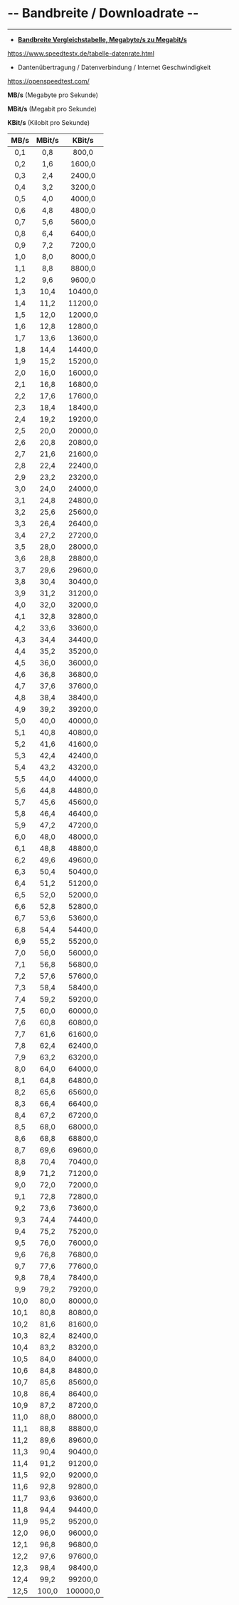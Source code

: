 # \-- Bandbreite / Downloadrate --

---

* [**Bandbreite Vergleichstabelle, Megabyte/s zu Megabit/s**](Bandbreite.ods?fileId=21806447)

<https://www.speedtestx.de/tabelle-datenrate.html>

- Dantenübertragung / Datenverbindung / Internet Geschwindigkeit

<https://openspeedtest.com/>

**MB/s** (Megabyte pro Sekunde)

**MBit/s** (Megabit pro Sekunde)

**KBit/s** (Kilobit pro Sekunde)

| **MB/s** | **MBit/s** | **KBit/s** |
|:----:|:------:|:------:|
| 0,1 | 0,8 | 800,0 |
| 0,2 | 1,6 | 1600,0 |
| 0,3 | 2,4 | 2400,0 |
| 0,4 | 3,2 | 3200,0 |
| 0,5 | 4,0 | 4000,0 |
| 0,6 | 4,8 | 4800,0 |
| 0,7 | 5,6 | 5600,0 |
| 0,8 | 6,4 | 6400,0 |
| 0,9 | 7,2 | 7200,0 |
| 1,0 | 8,0 | 8000,0 |
| 1,1 | 8,8 | 8800,0 |
| 1,2 | 9,6 | 9600,0 |
| 1,3 | 10,4 | 10400,0 |
| 1,4 | 11,2 | 11200,0 |
| 1,5 | 12,0 | 12000,0 |
| 1,6 | 12,8 | 12800,0 |
| 1,7 | 13,6 | 13600,0 |
| 1,8 | 14,4 | 14400,0 |
| 1,9 | 15,2 | 15200,0 |
| 2,0 | 16,0 | 16000,0 |
| 2,1 | 16,8 | 16800,0 |
| 2,2 | 17,6 | 17600,0 |
| 2,3 | 18,4 | 18400,0 |
| 2,4 | 19,2 | 19200,0 |
| 2,5 | 20,0 | 20000,0 |
| 2,6 | 20,8 | 20800,0 |
| 2,7 | 21,6 | 21600,0 |
| 2,8 | 22,4 | 22400,0 |
| 2,9 | 23,2 | 23200,0 |
| 3,0 | 24,0 | 24000,0 |
| 3,1 | 24,8 | 24800,0 |
| 3,2 | 25,6 | 25600,0 |
| 3,3 | 26,4 | 26400,0 |
| 3,4 | 27,2 | 27200,0 |
| 3,5 | 28,0 | 28000,0 |
| 3,6 | 28,8 | 28800,0 |
| 3,7 | 29,6 | 29600,0 |
| 3,8 | 30,4 | 30400,0 |
| 3,9 | 31,2 | 31200,0 |
| 4,0 | 32,0 | 32000,0 |
| 4,1 | 32,8 | 32800,0 |
| 4,2 | 33,6 | 33600,0 |
| 4,3 | 34,4 | 34400,0 |
| 4,4 | 35,2 | 35200,0 |
| 4,5 | 36,0 | 36000,0 |
| 4,6 | 36,8 | 36800,0 |
| 4,7 | 37,6 | 37600,0 |
| 4,8 | 38,4 | 38400,0 |
| 4,9 | 39,2 | 39200,0 |
| 5,0 | 40,0 | 40000,0 |
| 5,1 | 40,8 | 40800,0 |
| 5,2 | 41,6 | 41600,0 |
| 5,3 | 42,4 | 42400,0 |
| 5,4 | 43,2 | 43200,0 |
| 5,5 | 44,0 | 44000,0 |
| 5,6 | 44,8 | 44800,0 |
| 5,7 | 45,6 | 45600,0 |
| 5,8 | 46,4 | 46400,0 |
| 5,9 | 47,2 | 47200,0 |
| 6,0 | 48,0 | 48000,0 |
| 6,1 | 48,8 | 48800,0 |
| 6,2 | 49,6 | 49600,0 |
| 6,3 | 50,4 | 50400,0 |
| 6,4 | 51,2 | 51200,0 |
| 6,5 | 52,0 | 52000,0 |
| 6,6 | 52,8 | 52800,0 |
| 6,7 | 53,6 | 53600,0 |
| 6,8 | 54,4 | 54400,0 |
| 6,9 | 55,2 | 55200,0 |
| 7,0 | 56,0 | 56000,0 |
| 7,1 | 56,8 | 56800,0 |
| 7,2 | 57,6 | 57600,0 |
| 7,3 | 58,4 | 58400,0 |
| 7,4 | 59,2 | 59200,0 |
| 7,5 | 60,0 | 60000,0 |
| 7,6 | 60,8 | 60800,0 |
| 7,7 | 61,6 | 61600,0 |
| 7,8 | 62,4 | 62400,0 |
| 7,9 | 63,2 | 63200,0 |
| 8,0 | 64,0 | 64000,0 |
| 8,1 | 64,8 | 64800,0 |
| 8,2 | 65,6 | 65600,0 |
| 8,3 | 66,4 | 66400,0 |
| 8,4 | 67,2 | 67200,0 |
| 8,5 | 68,0 | 68000,0 |
| 8,6 | 68,8 | 68800,0 |
| 8,7 | 69,6 | 69600,0 |
| 8,8 | 70,4 | 70400,0 |
| 8,9 | 71,2 | 71200,0 |
| 9,0 | 72,0 | 72000,0 |
| 9,1 | 72,8 | 72800,0 |
| 9,2 | 73,6 | 73600,0 |
| 9,3 | 74,4 | 74400,0 |
| 9,4 | 75,2 | 75200,0 |
| 9,5 | 76,0 | 76000,0 |
| 9,6 | 76,8 | 76800,0 |
| 9,7 | 77,6 | 77600,0 |
| 9,8 | 78,4 | 78400,0 |
| 9,9 | 79,2 | 79200,0 |
| 10,0 | 80,0 | 80000,0 |
| 10,1 | 80,8 | 80800,0 |
| 10,2 | 81,6 | 81600,0 |
| 10,3 | 82,4 | 82400,0 |
| 10,4 | 83,2 | 83200,0 |
| 10,5 | 84,0 | 84000,0 |
| 10,6 | 84,8 | 84800,0 |
| 10,7 | 85,6 | 85600,0 |
| 10,8 | 86,4 | 86400,0 |
| 10,9 | 87,2 | 87200,0 |
| 11,0 | 88,0 | 88000,0 |
| 11,1 | 88,8 | 88800,0 |
| 11,2 | 89,6 | 89600,0 |
| 11,3 | 90,4 | 90400,0 |
| 11,4 | 91,2 | 91200,0 |
| 11,5 | 92,0 | 92000,0 |
| 11,6 | 92,8 | 92800,0 |
| 11,7 | 93,6 | 93600,0 |
| 11,8 | 94,4 | 94400,0 |
| 11,9 | 95,2 | 95200,0 |
| 12,0 | 96,0 | 96000,0 |
| 12,1 | 96,8 | 96800,0 |
| 12,2 | 97,6 | 97600,0 |
| 12,3 | 98,4 | 98400,0 |
| 12,4 | 99,2 | 99200,0 |
| 12,5 | 100,0 | 100000,0 |
